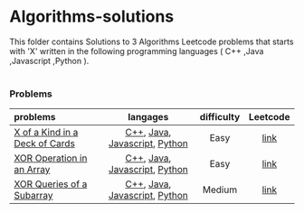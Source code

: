 # Algorithms-solutions
This folder contains Solutions to 3 Algorithms Leetcode problems that starts with 'X' written in the following programming languages ( C++ ,Java ,Javascript ,Python ).<br><br>
### Problems ###
|problems|langages|difficulty|Leetcode|
|:-------|:------:|:--------:|:------:|
|[X of a Kind in a Deck of Cards](./scripts/algorithms/X/X%20of%20a%20Kind%20in%20a%20Deck%20of%20Cards/)|[C++](./scripts/algorithms/X/X%20of%20a%20Kind%20in%20a%20Deck%20of%20Cards/X%20of%20a%20Kind%20in%20a%20Deck%20of%20Cards.cpp), [Java](./scripts/algorithms/X/X%20of%20a%20Kind%20in%20a%20Deck%20of%20Cards/X%20of%20a%20Kind%20in%20a%20Deck%20of%20Cards.java), [Javascript](./scripts/algorithms/X/X%20of%20a%20Kind%20in%20a%20Deck%20of%20Cards/X%20of%20a%20Kind%20in%20a%20Deck%20of%20Cards.js), [Python](./scripts/algorithms/X/X%20of%20a%20Kind%20in%20a%20Deck%20of%20Cards/X%20of%20a%20Kind%20in%20a%20Deck%20of%20Cards.py)|Easy|[link](https://leetcode.com/problems/x-of-a-kind-in-a-deck-of-cards)|
|[XOR Operation in an Array](./scripts/algorithms/X/XOR%20Operation%20in%20an%20Array/)|[C++](./scripts/algorithms/X/XOR%20Operation%20in%20an%20Array/XOR%20Operation%20in%20an%20Array.cpp), [Java](./scripts/algorithms/X/XOR%20Operation%20in%20an%20Array/XOR%20Operation%20in%20an%20Array.java), [Javascript](./scripts/algorithms/X/XOR%20Operation%20in%20an%20Array/XOR%20Operation%20in%20an%20Array.js), [Python](./scripts/algorithms/X/XOR%20Operation%20in%20an%20Array/XOR%20Operation%20in%20an%20Array.py)|Easy|[link](https://leetcode.com/problems/xor-operation-in-an-array)|
|[XOR Queries of a Subarray](./scripts/algorithms/X/XOR%20Queries%20of%20a%20Subarray/)|[C++](./scripts/algorithms/X/XOR%20Queries%20of%20a%20Subarray/XOR%20Queries%20of%20a%20Subarray.cpp), [Java](./scripts/algorithms/X/XOR%20Queries%20of%20a%20Subarray/XOR%20Queries%20of%20a%20Subarray.java), [Javascript](./scripts/algorithms/X/XOR%20Queries%20of%20a%20Subarray/XOR%20Queries%20of%20a%20Subarray.js), [Python](./scripts/algorithms/X/XOR%20Queries%20of%20a%20Subarray/XOR%20Queries%20of%20a%20Subarray.py)|Medium|[link](https://leetcode.com/problems/xor-queries-of-a-subarray)|